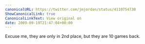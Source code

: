 ```yaml
---
canonicalURL: https://twitter.com/jmjordan/status/4110754738
ShowCanonicalLink: true
CanonicalLinkText: View original on
date: 2009-09-19T21:47:04+00:00
---
```

Excuse me, they are only in 2nd place, but they are 10 games back.